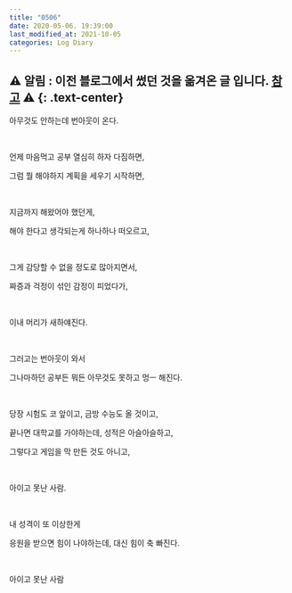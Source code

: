 ```yaml
---
title: "0506"
date: 2020-05-06. 19:39:00
last_modified_at: 2021-10-05
categories: Log Diary
---
```

⚠ **알림** : 이전 블로그에서 썼던 것을 옮겨온 글 입니다. [참고](https://ttmdacl.github.io/log/diary/hello-blog/) ⚠
{: .text-center}
---
아무것도 안하는데 번아웃이 온다.

​

언제 마음먹고 공부 열심히 하자 다짐하면,

그럼 뭘 해야하지 계획을 세우기 시작하면,

​

지금까지 해왔어야 했던게,

해야 한다고 생각되는게 하나하나 떠오르고,

​

그게 감당할 수 없을 정도로 많아지면서,

짜증과 걱정이 섞인 감정이 피었다가,

​

이내 머리가 새하얘진다.

​

그러고는 번아웃이 와서

그나마하던 공부든 뭐든 아무것도 못하고 멍ㅡ 해진다.

​

당장 시험도 코 앞이고, 금방 수능도 올 것이고,

끝나면 대학교를 가야하는데, 성적은 아슬아슬하고,

그렇다고 게임을 막 만든 것도 아니고,

​

아이고 못난 사람.

​

내 성격이 또 이상한게

응원을 받으면 힘이 나야하는데, 대신 힘이 축 빠진다.

​

아이고 못난 사람